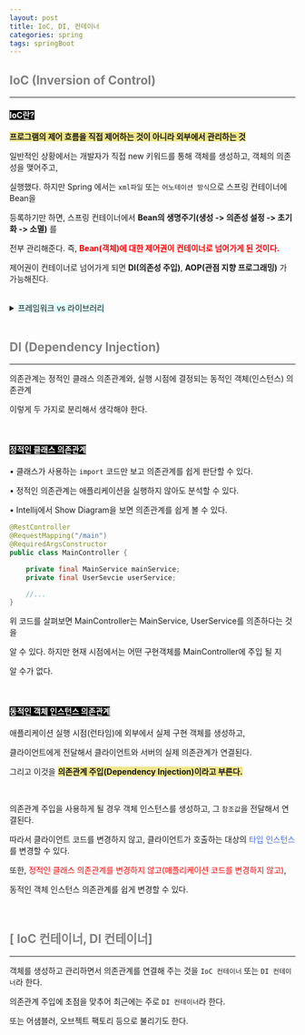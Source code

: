 ```yaml
---
layout: post
title: IoC, DI, 컨테이너
categories: spring
tags: springBoot
---
```


## <span style="color:gray">IoC (Inversion of Control)</span>

---

#### <span style="background-color:black; color:white">IoC란?</span>

**<span style="background-color:#F0E68C">프로그램의 제어 흐름을 직접 제어하는 것이 아니라 외부에서 관리하는 것</span>**
 
일반적인 상황에서는 개발자가 직접 new 키워드를 통해 객체를 생성하고, 객체의 의존성을 맺어주고, 

실행했다. 하지만 Spring 에서는 `xml파일` 또는 `어노테이션 방식`으로 스프링 컨테이너에 Bean을

등록하기만 하면, 스프링 컨테이너에서 **Bean의 생명주기(생성 -> 의존성 설정 -> 초기화 -> 소멸)** 를 

전부 관리해준다. 즉, **<span style="color:red">Bean(객체)에 대한 제어권이 컨테이너로 넘어가게 된 것이다.</span>**

제어권이 컨테이너로 넘어가게 되면 **DI(의존성 주입)**, **AOP(관점 지향 프로그래밍)** 가 가능해진다.

<br>

<details>
<summary><span style="background-color:#E0FFFF">프레임워크 vs 라이브러리</span></summary>
<div markdown="1">

<br>

✔︎ 내가 작성한 코드를 제어하고, 대신 실행하면 프레임워크

✔︎ 반면에 내가 작성한 코드가 직접 제어의 흐름을 담당한다면 그것은 라이브러리.

</div>
</details>

<br>

## <span style="color:gray">DI (Dependency Injection)</span>

---

의존관계는 정적인 클래스 의존관계와, 실행 시점에 결정되는 동적인 객체(인스턴스) 의존관계 

이렇게 두 가지로 분리해서 생각해야 한다.

<br>

#### <span style="background-color:black; color:white">정적인 클래스 의존관계</span>

• 클래스가 사용하는 `import` 코드만 보고 의존관계를 쉽게 판단할 수 있다.

• 정적인 의존관계는 애플리케이션을 실행하지 않아도 분석할 수 있다.

• Intellij에서 Show Diagram을 보면 의존관계를 쉽게 볼 수 있다.

```java
@RestController
@RequestMapping("/main")
@RequiredArgsConstructor
public class MainController {

    private final MainService mainService;
    private final UserSevcie userService;

    //...
}
```

위 코드를 살펴보면 MainController는 MainService, UserService를 의존하다는 것을

알 수 있다. 하지만 현재 시점에서는 어떤 구현객체를 MainController에 주입 될 지

알 수가 없다.

<br>

#### <span style="background-color:black; color:white">동적인 객체 인스턴스 의존관계</span>

애플리케이션 실행 시점(런타임)에 외부에서 실제 구현 객체를 생성하고,

클라이언트에게 전달해서 클라이언트와 서버의 실제 의존관계가 연결된다.

그리고 이것을 **<span style="background-color:#F0E68C">의존관계 주입(Dependency Injection)이라고 부른다.</span>**

<br>

의존관계 주입을 사용하게 될 경우 객체 인스턴스를 생성하고, 그 `참조값`을 전달해서 연결된다.

따라서 클라이언트 코드를 변경하지 않고, 클라이언트가 호출하는 대상의 <span style="color:#4169E1">타입 인스턴스</span>를 변경할 수 있다.

또한, <span style="color:red">정적인 클래스 의존관계를 변경하지 않고(애플리케이션 코드를 변경하지 않고)</span>,

동적인 객체 인스턴스 의존관계를 쉽게 변경할 수 있다.

<br>

## <span style="color:gray">[ IoC 컨테이너, DI 컨테이너]</span>

---

객체를 생성하고 관리하면서 의존관계를 연결해 주는 것을 `IoC 컨테이너` 또는 `DI 컨테이너`라 한다.

의존관계 주입에 초점을 맞추어 최근에는 주로 `DI 컨테이너`라 한다.

또는 어샘블러, 오브젝트 팩토리 등으로 불리기도 한다.